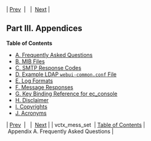 | [Prev](sieve.ref.vctx_mess_set)  |   |  [Next](faq) |
## Part III. Appendices
**Table of Contents**

* [A. Frequently Asked Questions](faq)
* [B. MIB Files](snmp-mib)
* [C. SMTP Response Codes](smtp-response-codes)
* [D. Example LDAP `webui-common.conf` File](webui-common.example)
* [E. Log Formats](log_formats)
* [F. Message Responses](responses)
* [G. Key Binding Reference for ec_console](libedit)
* [H. Disclaimer](disclaimer)
* [I. Copyrights](copyrights)
* [J. Acronyms](acronyms)

| [Prev](sieve.ref.vctx_mess_set)  |   |  [Next](faq) |
| vctx_mess_set  | [Table of Contents](index) |  Appendix A. Frequently Asked Questions |
